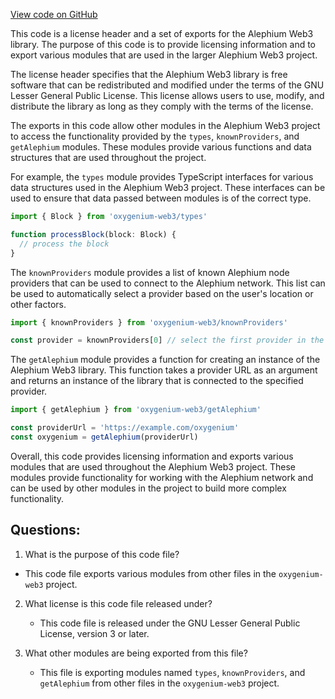 [View code on GitHub](https://github.com/oxygenium/oxygenium-web3/packages/get-extension-wallet/src/index.ts)

This code is a license header and a set of exports for the Alephium Web3 library. The purpose of this code is to provide licensing information and to export various modules that are used in the larger Alephium Web3 project.

The license header specifies that the Alephium Web3 library is free software that can be redistributed and modified under the terms of the GNU Lesser General Public License. This license allows users to use, modify, and distribute the library as long as they comply with the terms of the license.

The exports in this code allow other modules in the Alephium Web3 project to access the functionality provided by the `types`, `knownProviders`, and `getAlephium` modules. These modules provide various functions and data structures that are used throughout the project.

For example, the `types` module provides TypeScript interfaces for various data structures used in the Alephium Web3 project. These interfaces can be used to ensure that data passed between modules is of the correct type.

```typescript
import { Block } from 'oxygenium-web3/types'

function processBlock(block: Block) {
  // process the block
}
```

The `knownProviders` module provides a list of known Alephium node providers that can be used to connect to the Alephium network. This list can be used to automatically select a provider based on the user's location or other factors.

```typescript
import { knownProviders } from 'oxygenium-web3/knownProviders'

const provider = knownProviders[0] // select the first provider in the list
```

The `getAlephium` module provides a function for creating an instance of the Alephium Web3 library. This function takes a provider URL as an argument and returns an instance of the library that is connected to the specified provider.

```typescript
import { getAlephium } from 'oxygenium-web3/getAlephium'

const providerUrl = 'https://example.com/oxygenium'
const oxygenium = getAlephium(providerUrl)
```

Overall, this code provides licensing information and exports various modules that are used throughout the Alephium Web3 project. These modules provide functionality for working with the Alephium network and can be used by other modules in the project to build more complex functionality.
## Questions: 
 1. What is the purpose of this code file?
   - This code file exports various modules from other files in the `oxygenium-web3` project.

2. What license is this code file released under?
   - This code file is released under the GNU Lesser General Public License, version 3 or later.

3. What other modules are being exported from this file?
   - This file is exporting modules named `types`, `knownProviders`, and `getAlephium` from other files in the `oxygenium-web3` project.